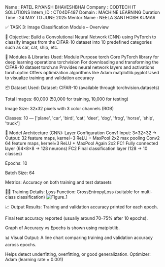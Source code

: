 Name : PATEL RIYANSH BHAVESHBHAI Company : CODTECH IT SOLUTIONS Intern_ID : CT04DF487 Domain : MACHINE LEARNING Duration Time : 24 MAY TO JUNE 2025 Mentor Name : NEELA SANTHOSH KUMAR

✅ TASK 3: Image Classification Module – Overview

🎯 Objective:
Build a Convolutional Neural Network (CNN) using PyTorch to classify images from the CIFAR-10 dataset into 10 predefined categories such as car, cat, ship, etc.

🧱 Modules & Libraries Used:
Module	Purpose
torch	Core PyTorch library for deep learning operations
torchvision	For downloading and transforming the CIFAR-10 dataset
torch.nn	Provides neural network layers and activations
torch.optim	Offers optimization algorithms like Adam
matplotlib.pyplot	Used to visualize training and validation accuracy

📦 Dataset Used:
Dataset: CIFAR-10 (available through torchvision.datasets)

Total Images: 60,000 (50,000 for training, 10,000 for testing)

Image Size: 32x32 pixels with 3 color channels (RGB)

Classes: 10 — ['plane', 'car', 'bird', 'cat', 'deer', 'dog', 'frog', 'horse', 'ship', 'truck']

🧠 Model Architecture (CNN):
Layer	Configuration
Conv1	Input: 3×32×32 → Output: 32 feature maps, kernel=3
ReLU + MaxPool	2x2 max pooling
Conv2	64 feature maps, kernel=3
ReLU + MaxPool	Again 2x2
FC1	Fully connected layer (64×8×8 → 128 neurons)
FC2	Final classification layer (128 → 10 classes)

Epochs: 10

Batch Size: 64

Metrics: Accuracy on both training and test datasets


🏃‍♂️ Training Details:
Loss Function: CrossEntropyLoss (suitable for multi-class classification)
![Figure_1](https://github.com/user-attachments/assets/5837b0c3-2c72-48cd-b03d-730a89813b58)

📈 Output Results:
Training and validation accuracy printed for each epoch.

Final test accuracy reported (usually around 70–75% after 10 epochs).

Graph of Accuracy vs Epochs is shown using matplotlib.

📊 Visual Output:
A line chart comparing training and validation accuracy across epochs.

Helps detect underfitting, overfitting, or good generalization.
Optimizer: Adam (learning rate = 0.001)
